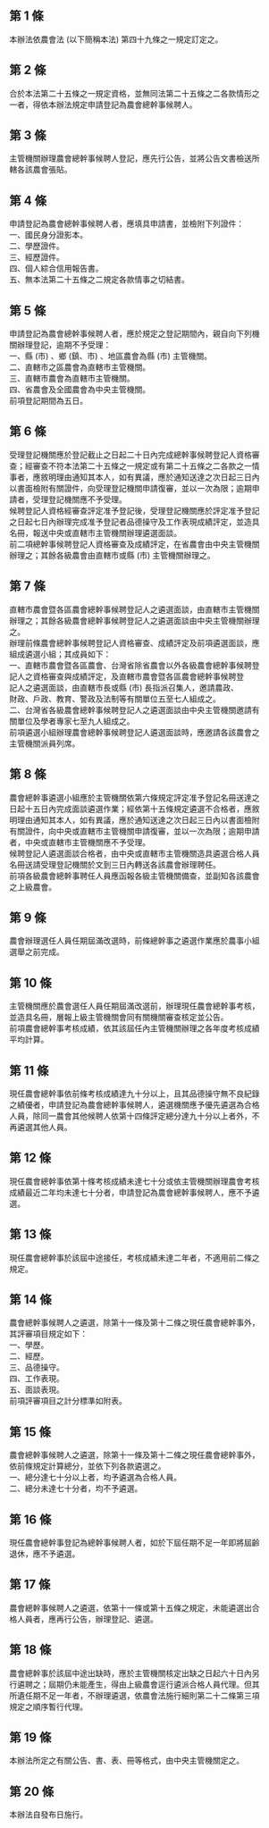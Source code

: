 第 1 條
-------
本辦法依農會法 (以下簡稱本法) 第四十九條之一規定訂定之。

第 2 條
-------
合於本法第二十五條之一規定資格，並無同法第二十五條之二各款情形之  
一者，得依本辦法規定申請登記為農會總幹事候聘人。

第 3 條
-------
主管機關辦理農會總幹事候聘人登記，應先行公告，並將公告文書檢送所  
轄各該農會張貼。

第 4 條
-------
申請登記為農會總幹事候聘人者，應填具申請書，並檢附下列證件：  
一、國民身分證影本。  
二、學歷證件。  
三、經歷證件。  
四、個人綜合信用報告書。  
五、無本法第二十五條之二規定各款情事之切結書。

第 5 條
-------
申請登記為農會總幹事候聘人者，應於規定之登記期間內，親自向下列機  
關辦理登記，逾期不予受理：  
一、縣 (市) 、鄉 (鎮、市) 、地區農會為縣 (市) 主管機關。  
二、直轄市之區農會為直轄市主管機關。  
三、直轄市農會為直轄市主管機關。  
四、省農會及全國農會為中央主管機關。  
前項登記期間為五日。

第 6 條
-------
受理登記機關應於登記截止之日起二十日內完成總幹事候聘登記人資格審  
查；經審查不符本法第二十五條之一規定或有第二十五條之二各款之一情  
事者，應敘明理由通知其本人，如有異議，應於通知送達之次日起三日內  
以書面檢附有關證件，向受理登記機關申請復審，並以一次為限；逾期申  
請者，受理登記機關應不予受理。  
候聘登記人資格經審查評定准予登記後，受理登記機關應於評定准予登記  
之日起七日內辦理完成准予登記者品德操守及工作表現成績評定，並造具  
名冊，報送中央或直轄市主管機關辦理遴選面談。  
前二項總幹事候聘登記人資格審查及成績評定，在省農會由中央主管機關  
辦理之；其餘各級農會由直轄市或縣 (市) 主管機關辦理之。

第 7 條
-------
直轄市農會暨各區農會總幹事候聘登記人之遴選面談，由直轄市主管機關  
辦理之；其餘各級農會總幹事候聘登記人之遴選面談由中央主管機關辦理  
之。  
辦理前條農會總幹事候聘登記人資格審查、成績評定及前項遴選面談，應  
組成遴選小組；其成員如下：  
一、直轄市農會暨各區農會、台灣省除省農會以外各級農會總幹事候聘登  
    記人之資格審查與成績評定，及直轄市農會暨各區農會總幹事候聘登  
    記人之遴選面談，由直轄市長或縣 (市) 長指派召集人，邀請農政、  
    財政、戶政、教育、警政及法制等有關單位五至七人組成之。  
二、台灣省各級農會總幹事候聘登記人之遴選面談由中央主管機關邀請有  
    關單位及學者專家七至九人組成之。  
前項遴選小組辦理農會總幹事候聘登記人遴選面談時，應邀請各該農會之  
主管機關派員列席。

第 8 條
-------
農會總幹事遴選小組應於主管機關依第六條規定評定准予登記名冊送達之  
日起十五日內完成面談遴選作業；經依第十五條規定遴選不合格者，應敘  
明理由通知其本人，如有異議，應於通知送達之次日起三日內以書面檢附  
有關證件，向中央或直轄市主管機關申請復審，並以一次為限；逾期申請  
者，中央或直轄市主管機關應不予受理。  
候聘登記人遴選面談合格者，由中央或直轄市主管機關造具遴選合格人員  
名冊送請受理登記機關於文到三日內轉送各該農會辦理聘任。  
前項各級農會總幹事聘任人員應函報各級主管機關備查，並副知各該農會  
之上級農會。

第 9 條
-------
農會辦理選任人員任期屆滿改選時，前條總幹事之遴選作業應於農事小組  
選舉之前完成。

第 10 條
--------
主管機關應於農會選任人員任期屆滿改選前，辦理現任農會總幹事考核，  
並造具名冊，層報上級主管機關會同有關機關審查核定並公告。  
前項農會總幹事考核成績，依其該屆任內主管機關辦理之各年度考核成績  
平均計算。

第 11 條
--------
現任農會總幹事依前條考核成績達九十分以上，且其品德操守無不良紀錄  
之績優者，申請登記為農會總幹事候聘人，遴選機關應予優先遴選為合格  
人員，除同一農會其他候聘人依第十四條評定總分達九十分以上者外，不  
再遴選其他人員。

第 12 條
--------
現任農會總幹事依第十條考核成績未達七十分或依主管機關辦理農會考核  
成績最近二年均未達七十分者，申請登記為農會總幹事候聘人，應不予遴  
選。

第 13 條
--------
現任農會總幹事於該屆中途接任，考核成績未達二年者，不適用前二條之  
規定。

第 14 條
--------
農會總幹事候聘人之遴選，除第十一條及第十二條之現任農會總幹事外，  
其評審項目規定如下：  
一、學歷。  
二、經歷。  
三、品德操守。  
四、工作表現。  
五、面談表現。  
前項評審項目之計分標準如附表。

第 15 條
--------
農會總幹事候聘人之遴選，除第十一條及第十二條之現任農會總幹事外，  
依前條規定計算總分，並依下列各款遴選之。  
一、總分達七十分以上者，均予遴選為合格人員。  
二、總分未達七十分者，均不予遴選。

第 16 條
--------
現任農會總幹事登記為總幹事候聘人者，如於下屆任期不足一年即將屆齡  
退休，應不予遴選。

第 17 條
--------
農會總幹事候聘人之遴選，依第十一條或第十五條之規定，未能遴選出合  
格人員者，應再行公告，辦理登記、遴選。

第 18 條
--------
農會總幹事於該屆中途出缺時，應於主管機關核定出缺之日起六十日內另  
行遴聘之；屆期仍未能產生，得由上級農會逕行遴派合格人員代理。但其  
所遺任期不足一年者，不辦理遴選，依農會法施行細則第二十二條第三項  
規定之順序暫行代理。

第 19 條
--------
本辦法所定之有關公告、書、表、冊等格式，由中央主管機關定之。

第 20 條
--------
本辦法自發布日施行。

